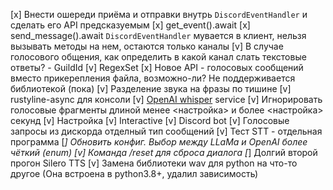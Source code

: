 [x] Внести ошереди приёма и отправки внутрь `DiscordEventHandler` и сделать его API предсказуемым
    [x] get_event().await
    [x] send_message().await
    `DiscordEventHandler` мувается в клиент, нельзя вызывать методы на нем, остаются только каналы
    [v] В случае голосового общения, как определить в какой канал слать текстовые ответы? - GuildId
[v] RegexSet
[x] Новое API - голосовых сообщений вместо прикерепления файла, возможно-ли?
    Не поддерживается библиотекой (пока)
[v] Разделение звука на фразы по тишине
[v] rustyline-async для консоли
[v] [OpenAI whisper](https://github.com/openai/whisper) service
[v] Игнорировать голосовые фрагменты длиной менее <настройка> и более <настройка> секунд
    [v] Настройка
    [v] Interactive
    [v] Discord bot
[v] Голосовые запросы из дискорда отделный тип сообщений
[v] Тест STT - отдельная программа
[_] Обновить конфиг. Выбор между LLaMa и OpenAI более чёткий (enum)
[v] Команда /reset для сброса диалога
[_] Долгий второй прогон Silero TTS
[v] Замена библиотеки wav для python на что-то другое (Она встроена в python3.8+, удалил зависимость)